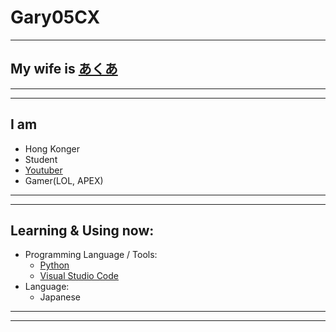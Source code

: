 # Gary05CX
---
## My wife is [あくあ](https://www.youtube.com/channel/UC1opHUrw8rvnsadT-iGp7Cg)
***
***
## I am
- Hong Konger
- Student
- [Youtuber](https://www.youtube.com/channel/UCG5pzdXl0oIMHBnZCpqvA4w)
- Gamer(LOL, APEX)
***
***
## Learning & Using now:
- Programming Language / Tools:
	- [Python](https://www.python.org/)
	- [Visual Studio Code](https://code.visualstudio.com/)
- Language:
	- Japanese
***
***
